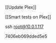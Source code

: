 [[Update Plex]]

[[Smart tests on Plex]]

ssh [root@10.0.1.117](mailto:root@10.0.1.117)

7406eb069dded5e5



